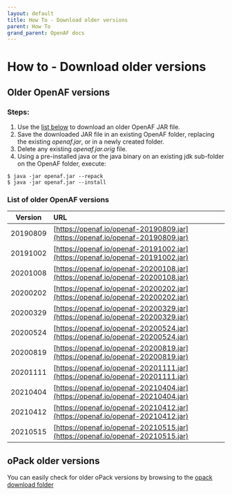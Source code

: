 ```yaml
---
layout: default
title: How To - Download older versions
parent: How To
grand_parent: OpenAF docs
---
```


# How to - Download older versions

## Older OpenAF versions

### Steps:

1. Use the [list below](#list-of-older-openaf-versions) to download an older OpenAF JAR file.
2. Save the downloaded JAR file in an existing OpenAF folder, replacing the existing _openaf.jar_, or in a newly created folder.
3. Delete any existing _openaf.jar.orig_ file.
4. Using a pre-installed java or the java binary on an existing jdk sub-folder on the OpenAF folder, execute: 
````
$ java -jar openaf.jar --repack 
$ java -jar openaf.jar --install
````

### List of older OpenAF versions

| Version | URL |
|---------|:----|
| 20190809 | [https://openaf.io/openaf-20190809.jar](https://openaf.io/openaf-20190809.jar) |
| 20191002 | [https://openaf.io/openaf-20191002.jar](https://openaf.io/openaf-20191002.jar) |
| 20201008 | [https://openaf.io/openaf-20200108.jar](https://openaf.io/openaf-20200108.jar) |
| 20200202 | [https://openaf.io/openaf-20200202.jar](https://openaf.io/openaf-20200202.jar) |
| 20200329 | [https://openaf.io/openaf-20200329.jar](https://openaf.io/openaf-20200329.jar) |
| 20200524 | [https://openaf.io/openaf-20200524.jar](https://openaf.io/openaf-20200524.jar) |
| 20200819 | [https://openaf.io/openaf-20200819.jar](https://openaf.io/openaf-20200819.jar) |
| 20201111 | [https://openaf.io/openaf-20201111.jar](https://openaf.io/openaf-20201111.jar) |
| 20210404 | [https://openaf.io/openaf-20210404.jar](https://openaf.io/openaf-20210404.jar) |
| 20210412 | [https://openaf.io/openaf-20210412.jar](https://openaf.io/openaf-20210412.jar) |
| 20210515 | [https://openaf.io/openaf-20210515.jar](https://openaf.io/openaf-20210515.jar) |

## oPack older versions

You can easily check for older oPack versions by browsing to the [opack download folder](https://openaf.io/opacks)